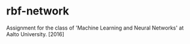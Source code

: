 # rbf-network
Assignment for the class of 'Machine Learning and Neural Networks' at Aalto University. [2016]

